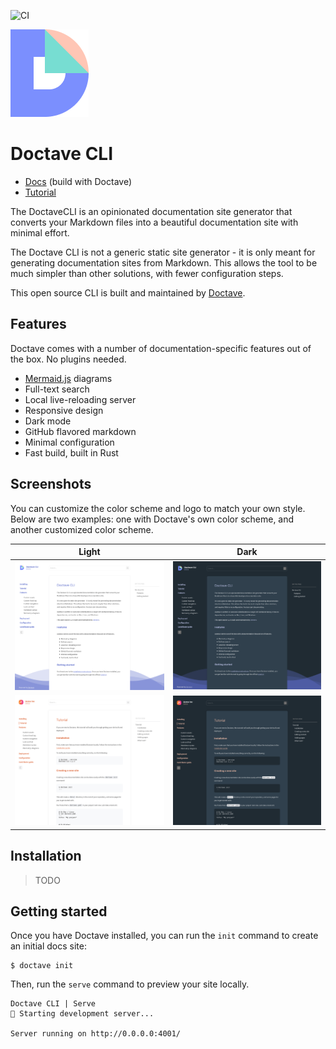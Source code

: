 ![CI](https://github.com/Doctave/doctave-cli/workflows/CI/badge.svg)

![Doctave logo](./src/assets/gh-readme-logo.png)

Doctave CLI
===========

* [Docs](https://cli.doctave.com) (build with Doctave)
* [Tutorial](https://cli.doctave.com/tutorial)

The DoctaveCLI is an opinionated documentation site generator that converts your Markdown files into
a beautiful documentation site with minimal effort.

The Doctave CLI is not a generic static site generator - it is only meant for generating
documentation sites from Markdown. This allows the tool to be much simpler than other solutions,
with fewer configuration steps.

This open source CLI is built and maintained by [Doctave](https://www.doctave.com).

## Features

Doctave comes with a number of documentation-specific features out of the box. No plugins needed.

- [Mermaid.js](https://mermaid-js.github.io/) diagrams
- Full-text search
- Local live-reloading server
- Responsive design
- Dark mode
- GitHub flavored markdown
- Minimal configuration
- Fast build, built in Rust

## Screenshots

You can customize the color scheme and logo to match your own style. Below are two examples: one
with Doctave's own color scheme, and another customized color scheme.

Light                                             | Dark                                                    |
--------------------------------------------------|---------------------------------------------------------|
![Exmple 1](./docs/_include/assets/example-1.png) | ![Example 2](./docs/_include/assets/example-1-dark.png) |
![Exmple 2](./docs/_include/assets/example-2.png) | ![Example 2](./docs/_include/assets/example-2-dark.png) |

## Installation

> TODO

## Getting started

Once you have Doctave installed, you can run the `init` command to create an initial docs site:

```
$ doctave init
```

Then, run the `serve` command to preview your site locally.

```
Doctave CLI | Serve
🚀 Starting development server...

Server running on http://0.0.0.0:4001/

```
